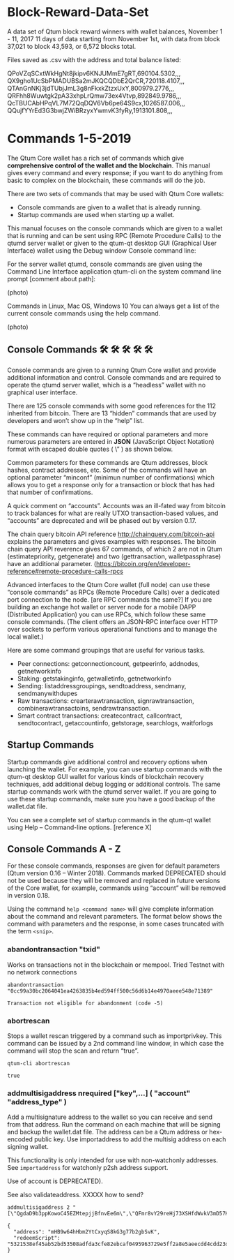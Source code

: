 # Block-Reward-Data-Set
A data set of Qtum block reward winners with wallet balances, November 1 - 11, 2017
11 days of data starting from November 1st, with data from block 37,021 to block 43,593, or 6,572 blocks total.

Files saved as .csv with the address and total balance listed:

QPoVZqSCxtWkHgNt8jkipv6KNJUMmE7gRT,690104.5302,,,
QX9gho1UcSbPMADUBSa2mJKQCQDbE2QrCR,720118.4107,,,
QTAnGnNKj3jdTUbjJmL3g8nFkxkZtzxUxY,800979.2776,,,
QRFhh8Wuwtgk2pA33xhpLrQmw73ex4Vtvp,892849.9786,,,
QcTBUCAbHPqVL7M72QqDQV6Vb6pe64S9cx,1026587.006,,,
QQujfYYrEd3G3bwjZWiBRzyxYwmvK3fyRy,1913101.808,,,



# Commands 1-5-2019
The Qtum Core wallet has a rich set of commands which give **comprehensive control of the wallet and the blockchain**. This manual gives every command and every response; if you want to do anything from basic to complex on the blockchain, these commands will do the job.

There are two sets of commands that may be used with Qtum Core wallets:

* Console commands are given to a wallet that is already running.
* Startup commands are used when starting up a wallet.

This manual focuses on the console commands which are given to a wallet that is running and can be sent using RPC (Remote Procedure Calls) to the qtumd server wallet or given to the qtum-qt desktop GUI (Graphical User Interface) wallet using the Debug window Console command line:
 
For the server wallet qtumd, console commands are given using the Command Line Interface application qtum-cli on the system command line prompt [comment about path]:

(photo)

Commands in Linux, Mac OS, Windows 10
You can always get a list of the current console commands using the help command.

(photo)

## Console Commands :hammer_and_wrench: :hammer_and_wrench: :hammer_and_wrench: :hammer_and_wrench: :hammer_and_wrench:

Console commands are given to a running Qtum Core wallet and provide additional information and control. Console commands and are required to operate the qtumd server wallet, which is a “headless” wallet with no graphical user interface.

There are 125 console commands with some good references for the 112 inherited from bitcoin. There are 13 “hidden” commands that are used by developers and won’t show up in the “help” list.

These commands can have required or optional parameters and more numerous parameters are entered in **JSON** (JavaScript Object Notation) format with escaped double quotes ( \” ) as shown below.

Common parameters for these commands are Qtum addresses, block hashes, contract addresses, etc. Some of the commands will have an optional parameter “minconf” (minimun number of confirmations) which allows you to get a response only for a transaction or block that has had that number of confirmations.

A quick comment on “accounts”. Accounts was an ill-fated way from bitcoin to track balances for what are really UTXO transaction-based values, and “accounts” are deprecated and will be phased out by version 0.17.

The chain query bitcoin API reference http://chainquery.com/bitcoin-api explains the parameters and gives examples with responses. The bitcoin chain query API reverence gives 67 commands, of which 2 are not in Qtum (estimatepriority, getgenerate) and two (gettransaction, walletpassphrase) have an additional parameter.
(https://bitcoin.org/en/developer-reference#remote-procedure-calls-rpcs 

Advanced interfaces to the Qtum Core wallet (full node) can use these “console commands” as RPCs (Remote Procedure Calls) over a dedicated port connection to the node. [are RPC commands the same?] If you are building an exchange hot wallet or server node for a mobile DAPP (Distributed Application) you can use RPCs, which follow these same console commands. (The client offers an JSON-RPC interface over HTTP over sockets to perform various operational functions and to manage the local wallet.)

Here are some command groupings that are useful for various tasks.

* Peer connections: getconnectioncount, getpeerinfo, addnodes, getnetworkinfo
* Staking: getstakinginfo, getwalletinfo, getnetworkinfo
* Sending: listaddressgroupings, sendtoaddress, sendmany, sendmanywithdupes
* Raw transactions: crearterawtransaction, signrawtransaction, combinerawtransactoins, sendrawtransaction.
* Smart contract transactions: createcontract, callcontract, sendtocontract, getaccountinfo, getstorage, searchlogs, waitforlogs

 
## Startup Commands

Startup commands give additional control and recovery options when launching the wallet. For example, you can use startup commands with the qtum-qt desktop GUI wallet for various kinds of blockchain recovery techniques, add additional debug logging or additional controls. The same startup commands work with the qtumd server wallet. If you are going to use these startup commands, make sure you have a good backup of the wallet.dat file.

You can see a complete set of startup commands in the qtum-qt wallet using Help – Command-line options. [reference X]
 
## Console Commands A - Z

For these console commands, responses are given for default parameters (Qtum version 0.16 – Winter 2018). Commands marked DEPRECATED should not be used because they will be removed and replaced in future versions of the Core wallet, for example, commands using “account” will be removed in version 0.18.

Using the command `help <command name>` will give complete information about the command and relevant parameters. The format below shows the command with parameters and the response, in some cases truncated with the term `<snip>`.

### abandontransaction "txid"

Works on transactions not in the blockchain or mempool. Tried Testnet with no network connections

```
abandontransaction "0cc99a30bc2064041ea4263835b4ed594ff500c56d6b14e4970aeee548e71389"

Transaction not eligible for abandonment (code -5)
```

### abortrescan

Stops a wallet rescan triggered by a command such as importprivkey. This command can be issued by a 2nd command line window, in which case the command will stop the scan and return “true”.

```
qtum-cli abortrescan

true
```

### addmultisigaddress nrequired ["key",...] ( "account" "address_type" )

Add a multisignature address to the wallet so you can receive and send from that address. Run the command on each machine that will be signing and backup the wallet.dat file. The address can be a Qtum address or hex-encoded public key. Use importaddress to add the multisig address on each signing wallet.

This functionality is only intended for use with non-watchonly addresses. See `importaddress` for watchonly p2sh address support.

Use of account is DEPRECATED).

See also validateaddress.
XXXXX how to send?

```
addmultisigaddress 2 "[\"QgdaD9b3ppKowoC45EZMtepjjBfnvEe6m\",\"QFmr8vY29reHj73XSHfdWvkV3mD57Kqd8\"]"

{
  "address": "mHB9w64hHbm2YtCxyqS8kG3g77b2gbSvK",
  "redeemScript": "5321538ef45ab52bd53508adfda3cfe82ebcaf0495963729e5ff2a8e5aeecdd4cdd23daea03cf4394ad4c578caff2d297ce937c3afba5bc56f31c786b2addf56c72ab"
}
```





